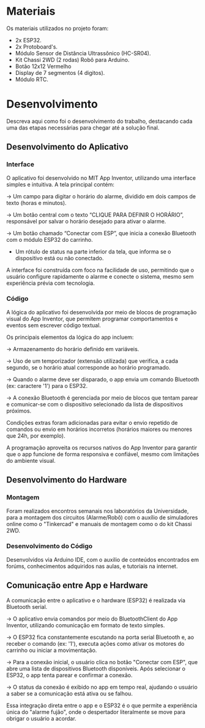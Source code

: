 
# Materiais

Os materiais utilizados no projeto foram:
- 2x ESP32.
- 2x Protoboard's.
- Módulo Sensor de Distância Ultrassônico (HC-SR04).
- Kit Chassi 2WD (2 rodas) Robô para Arduino.
- Botão 12x12 Vermelho
- Display de 7 segmentos (4 digitos).
- Módulo RTC.

# Desenvolvimento

Descreva aqui como foi o desenvolvimento do trabalho, destacando cada uma das etapas necessárias para chegar até a solução final.

## Desenvolvimento do Aplicativo

### Interface

O aplicativo foi desenvolvido no MIT App Inventor, utilizando uma interface simples e intuitiva. A tela principal contém:

  -> Um campo para digitar o horário do alarme, dividido em dois campos de texto (horas e minutos).

  -> Um botão central com o texto “CLIQUE PARA DEFINIR O HORÁRIO”, responsável por salvar o horário desejado para ativar o alarme.

  -> Um botão chamado “Conectar com ESP”, que inicia a conexão Bluetooth com o módulo ESP32 do carrinho.
   * Um rótulo de status na parte inferior da tela, que informa se o dispositivo está ou não conectado.

A interface foi construída com foco na facilidade de uso, permitindo que o usuário configure rapidamente o alarme e conecte o sistema, mesmo sem experiência prévia com tecnologia.


### Código

A lógica do aplicativo foi desenvolvida por meio de blocos de programação visual do App Inventor, que permitem programar comportamentos e eventos sem escrever código textual.

Os principais elementos da lógica do app incluem:

  -> Armazenamento do horário definido em variáveis.
  
  -> Uso de um temporizador (extensão utilizada) que verifica, a cada segundo, se o horário atual corresponde ao horário programado. 
  
  -> Quando o alarme deve ser disparado, o app envia um comando Bluetooth (ex: caractere '1') para o ESP32.
  
  -> A conexão Bluetooth é gerenciada por meio de blocos que tentam parear e comunicar-se com o dispositivo selecionado da lista de dispositivos próximos.

Condições extras foram adicionadas para evitar o envio repetido de comandos ou envio em horários incorretos (horários maiores ou menores que 24h, por exemplo).

A programação aproveita os recursos nativos do App Inventor para garantir que o app funcione de forma responsiva e confiável, mesmo com limitações do ambiente visual.

## Desenvolvimento do Hardware

### Montagem

Foram realizados encontros semanais nos laboratórios da Universidade, para a montagem dos circuitos (Alarme/Robô) com o auxílio de simuladores online como o "Tinkercad" e manuais de montagem como o do kit Chassi 2WD.

### Desenvolvimento do Código

Desenvolvidos via Arduino IDE, com o auxilio de conteúdos encontrados em forúms, conhecimentos adquiridos nas aulas, e tutoriais na internet.

## Comunicação entre App e Hardware

A comunicação entre o aplicativo e o hardware (ESP32) é realizada via Bluetooth serial.

  -> O aplicativo envia comandos por meio do BluetoothClient do App Inventor, utilizando comunicação em formato de texto simples.
  
  -> O ESP32 fica constantemente escutando na porta serial Bluetooth e, ao receber o comando (ex: '1'), executa ações como ativar os motores do carrinho ou iniciar a movimentação.
  
  -> Para a conexão inicial, o usuário clica no botão "Conectar com ESP", que abre uma lista de dispositivos Bluetooth disponíveis. Após selecionar o ESP32, o app tenta parear e confirmar a conexão.
  
  -> O status da conexão é exibido no app em tempo real, ajudando o usuário a saber se a comunicação está ativa ou se falhou.

Essa integração direta entre o app e o ESP32 é o que permite a experiência única do "alarme fujão", onde o despertador literalmente se move para obrigar o usuário a acordar.

